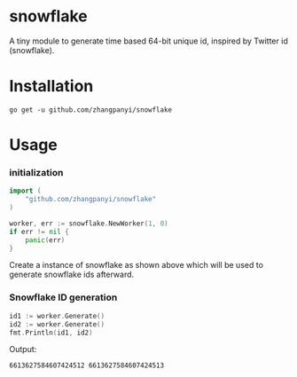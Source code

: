 # snowflake
A tiny module to generate time based 64-bit unique id, inspired by Twitter id (snowflake).

# Installation
```
go get -u github.com/zhangpanyi/snowflake
```

# Usage
### initialization
```go
import (
    "github.com/zhangpanyi/snowflake"
)

worker, err := snowflake.NewWorker(1, 0)
if err != nil {
	panic(err)
}
```
Create a instance of snowflake as shown above which will be used to generate snowflake ids afterward.

### Snowflake ID generation
```go
id1 := worker.Generate()
id2 := worker.Generate()
fmt.Println(id1, id2)
```
Output:
```
6613627584607424512 6613627584607424513
```
